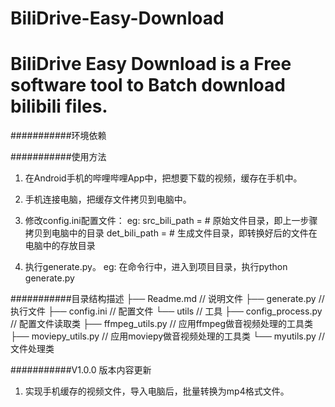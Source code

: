 # BiliDrive-Easy-Download
BiliDrive Easy Download is a Free software tool to Batch download bilibili files.
===========================

###########环境依赖



###########使用方法
1. 在Android手机的哔哩哔哩App中，把想要下载的视频，缓存在手机中。

2. 手机连接电脑，把缓存文件拷贝到电脑中。

3. 修改config.ini配置文件：
    eg: src_bili_path =  # 原始文件目录，即上一步骤拷贝到电脑中的目录
        det_bili_path =  # 生成文件目录，即转换好后的文件在电脑中的存放目录

4. 执行generate.py。
    eg: 在命令行中，进入到项目目录，执行python generate.py


###########目录结构描述
├── Readme.md                   // 说明文件
├── generate.py                 // 执行文件
├── config.ini                  // 配置文件
└── utils                       // 工具
    ├── config_process.py       // 配置文件读取类
    ├── ffmpeg_utils.py         // 应用ffmpeg做音视频处理的工具类
    ├── moviepy_utils.py        // 应用moviepy做音视频处理的工具类
    └── myutils.py              // 文件处理类


###########V1.0.0 版本内容更新
1. 实现手机缓存的视频文件，导入电脑后，批量转换为mp4格式文件。
